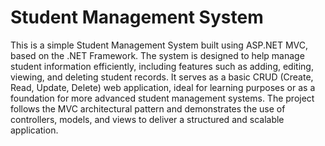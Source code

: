 # Student Management System

This is a simple Student Management System built using ASP.NET MVC, based on the .NET Framework. The system is designed to help manage student information efficiently, including features such as adding, editing, viewing, and deleting student records. It serves as a basic CRUD (Create, Read, Update, Delete) web application, ideal for learning purposes or as a foundation for more advanced student management systems. The project follows the MVC architectural pattern and demonstrates the use of controllers, models, and views to deliver a structured and scalable application.
